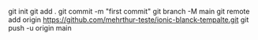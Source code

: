 git init
git add .
git commit -m "first commit"
git branch -M main
git remote add origin https://github.com/mehrthur-teste/ionic-blanck-tempalte.git
git push -u origin main